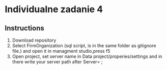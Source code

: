 Individualne zadanie 4
======================

## Instructions

1. Download repository
2. Select FirmOrganization (sql script, is in the same folder as gitignore file.) and open it in managment studio,press f5
3. Open project, set server name in Data project/properies/settings and in there write your server path after Server=   ;
